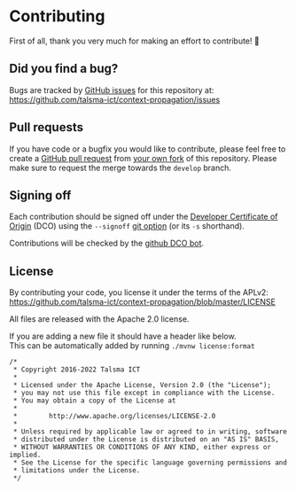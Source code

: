 # Contributing

First of all, thank you very much for making an effort to contribute! :clap:

## Did you find a bug?

Bugs are tracked by [GitHub issues](https://guides.github.com/features/issues/) for this repository at:
https://github.com/talsma-ict/context-propagation/issues

## Pull requests

If you have code or a bugfix you would like to contribute,
please feel free to create a [GitHub pull request](https://help.github.com/articles/creating-a-pull-request-from-a-fork/)
from [your own fork](https://help.github.com/articles/about-forks/) of this repository.
Please make sure to request the merge towards the `develop` branch.

## Signing off

Each contribution should be signed off under 
the [Developer Certificate of Origin](https://developercertificate.org) (DCO)
using the `--signoff` [git option](https://git-scm.com/docs/git-commit#Documentation/git-commit.txt---signoff)
(or its `-s` shorthand).

Contributions will be checked by the [github DCO bot](https://probot.github.io/apps/dco/).

## License

By contributing your code, you license it under the terms of the APLv2: 
https://github.com/talsma-ict/context-propagation/blob/master/LICENSE

All files are released with the Apache 2.0 license.

If you are adding a new file it should have a header like below.  
This can be automatically added by running `./mvnw license:format`

```
/*
 * Copyright 2016-2022 Talsma ICT
 *
 * Licensed under the Apache License, Version 2.0 (the "License");
 * you may not use this file except in compliance with the License.
 * You may obtain a copy of the License at
 *
 *        http://www.apache.org/licenses/LICENSE-2.0
 *
 * Unless required by applicable law or agreed to in writing, software
 * distributed under the License is distributed on an "AS IS" BASIS,
 * WITHOUT WARRANTIES OR CONDITIONS OF ANY KIND, either express or implied.
 * See the License for the specific language governing permissions and
 * limitations under the License.
 */
```
